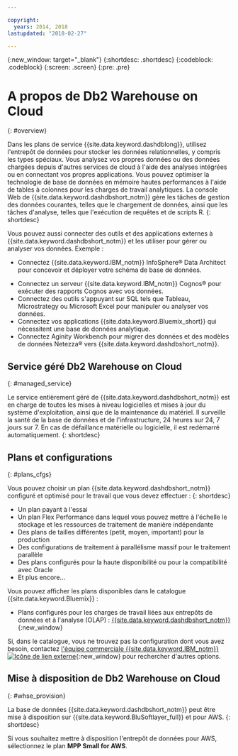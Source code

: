 ```yaml
---

copyright:
  years: 2014, 2018
lastupdated: "2018-02-27"

---
```


<!-- Attribute definitions --> 
{:new_window: target="_blank"}
{:shortdesc: .shortdesc}
{:codeblock: .codeblock}
{:screen: .screen}
{:pre: .pre}

# A propos de Db2 Warehouse on Cloud
{: #overview}

Dans les plans de service {{site.data.keyword.dashdblong}}, utilisez l'entrepôt de données pour stocker les données relationnelles, y compris les types spéciaux. Vous analysez vos propres données ou des données chargées depuis d'autres services de cloud à l'aide des analyses
intégrées ou en connectant vos propres applications. Vous pouvez optimiser la technologie de base de données en mémoire hautes performances à l'aide de tables à colonnes pour les charges de travail analytiques. La console Web de {{site.data.keyword.dashdbshort_notm}} gère les tâches de
gestion des données courantes, telles que le chargement de données, ainsi que les tâches d'analyse, telles que l'exécution de requêtes et de scripts R.
{: shortdesc}

Vous pouvez aussi connecter des outils et des applications externes à {{site.data.keyword.dashdbshort_notm}}
et les utiliser pour gérer ou analyser vos données. Exemple :
   * Connectez {{site.data.keyword.IBM_notm}} InfoSphere® Data Architect pour concevoir et déployer votre schéma de base de données.
<!--   * Connect Esri ArcGIS to perform geospatial analytics and map publishing with your data. -->
   * Connectez un serveur {{site.data.keyword.IBM_notm}} Cognos® pour exécuter des rapports Cognos avec vos données.
   * Connectez des outils s'appuyant sur SQL tels que Tableau, Microstrategy ou Microsoft Excel pour manipuler ou analyser vos données.
   * Connectez vos applications {{site.data.keyword.Bluemix_short}} qui nécessitent une base de données analytique.
   * Connectez Aginity Workbench pour migrer des données et des modèles de données Netezza® vers {{site.data.keyword.dashdbshort_notm}}.

## Service géré Db2 Warehouse on Cloud
{: #managed_service}

Le service entièrement géré de {{site.data.keyword.dashdbshort_notm}} est en charge de toutes les mises à
niveau logicielles et mises à jour du système d'exploitation, ainsi que de la maintenance du matériel. Il surveille la santé de la base de données et de l'infrastructure, 24 heures sur 24, 7 jours sur 7. En cas de défaillance matérielle ou logicielle, il est redémarré automatiquement.
{: shortdesc}

## Plans et configurations
{: #plans_cfgs}

Vous pouvez choisir un plan {{site.data.keyword.dashdbshort_notm}} configuré et optimisé pour le travail que vous devez effectuer :
{: shortdesc}

   * Un plan payant à l'essai
   * Un plan Flex Performance dans lequel vous pouvez mettre à l'échelle le stockage et les ressources de traitement de manière indépendante
   * Des plans de tailles différentes (petit, moyen, important) pour la production
   * Des configurations de traitement à parallélisme massif pour le traitement parallèle
   * Des plans configurés pour la haute disponibilité ou pour la compatibilité avec Oracle
   * Et plus encore...

Vous pouvez afficher les plans disponibles dans le catalogue {{site.data.keyword.Bluemix}} :
   * Plans configurés pour les charges de travail liées aux entrepôts de données et à l'analyse (OLAP) : [{{site.data.keyword.dashdbshort_notm}}](https://console.bluemix.net/catalog/services/db2-warehouse){:new_window}
<!--   * Plans configured for high-speed, transactional processing (OLTP): [{{site.data.keyword.dashdbshort_notm}} for Transactions](https://console.ng.bluemix.net/catalog/services/dashdb-for-transactions-sql-database){:new_window} -->

Si, dans le catalogue, vous ne trouvez pas la configuration dont vous avez besoin, contactez [l'équipe commerciale {{site.data.keyword.IBM_notm}} ![Icône de lien externe](../../icons/launch-glyph.svg "Icône de lien externe")](https://www.ibm.com/connect/ibm/fr/fr/?lnk=fcw){:new_window} pour rechercher d'autres options.

## Mise à disposition de Db2 Warehouse on Cloud
{: #whse_provision}

La base de données {{site.data.keyword.dashdbshort_notm}} peut être mise à disposition sur {{site.data.keyword.BluSoftlayer_full}} et pour AWS.
{: shortdesc}

Si vous souhaitez mettre à disposition l'entrepôt de données pour AWS, sélectionnez le plan **MPP Small for AWS**.

<!-- If you want to have the data warehouse provisioned for AWS, select the **{{site.data.keyword.IBM_notm}} {{site.data.keyword.dashdbshort_notm}} for Analytics MPP Small for AWS** plan. -->

<!-- ##dashDB for Transactions
{: #dashDB_tr}

In the {{site.data.keyword.dashdbshort_notm}} for Transactions plans, use the {{site.data.keyword.dashdbshort_notm}} relational database for online transaction processing. You can connect new or existing applications, and you can begin processing transactions and storing your data. With DB2® and Oracle compatibility, you can connect small or large applications and benefit from a managed enterprise-class database system. You can leverage the {{site.data.keyword.dashdbshort_notm}} for Transactions web console to manage users, load data, and get connection information.
{: shortdesc} -->

<!-- ##dashDB web console overview
{: #console_overview}

You can manage your {{site.data.keyword.dashdbshort_notm}} database, analyze your data, and monitor sensitive data with the {{site.data.keyword.dashdbshort_notm}} web console accessible from {{site.data.keyword.Bluemix_notm}}.
{: shortdesc}

Open the web console by clicking the service tile on your application overview page, and then click **Open**.

Single sign-on authentication connects you directly to the web console. You can access connection information from the web console, and the **Downloads** page includes links to client drivers for accessing {{site.data.keyword.dashdbshort_notm}} from remote applications. You can also access sample data and reports.

###Sensitive data reporting

The {{site.data.keyword.dashdbshort_notm}} web console includes a sensitive data reporting feature that detects and monitors sensitive objects in the {{site.data.keyword.dashdbshort_notm}} data warehouse, such as credit card numbers and US Social Security numbers.

To run and view reports that identify columns that contain sensitive data and provide information about connections and activities that access the sensitive data, select **Monitor &gt; Sensitive Data** in the web console. -->


<!-- ##IBM Analytics Services
{: #analytics_services}

For more information about {{site.data.keyword.IBM_notm}} analytics services and finding your local services representative, see: [{{site.data.keyword.IBM_notm}} Analytics Services ![External link icon](../../icons/launch-glyph.svg "External link icon")](http://www.ibm.com/software/data/services/).
{: shortdesc} -->














